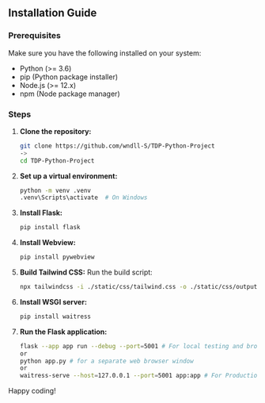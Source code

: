## Installation Guide

### Prerequisites

Make sure you have the following installed on your system:
- Python (>= 3.6)
- pip (Python package installer)
- Node.js (>= 12.x)
- npm (Node package manager)

### Steps

1. **Clone the repository:**
    ```bash
    git clone https://github.com/wndll-S/TDP-Python-Project 
    ->
    cd TDP-Python-Project
    ```

2. **Set up a virtual environment:**
    ```bash
    python -m venv .venv
    .venv\Scripts\activate  # On Windows
    ```

3. **Install Flask:**
    ```bash
    pip install flask
    ```

4. **Install Webview:**
    ```bash
    pip install pywebview
    ```

5. **Build Tailwind CSS:**
    Run the build script:
    ```bash
    npx tailwindcss -i ./static/css/tailwind.css -o ./static/css/output.css --minify
    ```

6. **Install WSGI server:**
    ```bash
    pip install waitress
    ```

7. **Run the Flask application:**
    ```bash
    flask --app app run --debug --port=5001 # For local testing and browser view
    or
    python app.py # for a separate web browser window
    or
    waitress-serve --host=127.0.0.1 --port=5001 app:app # For Production
    ```

Happy coding!


<!-- ## System Navigation Guide -->

